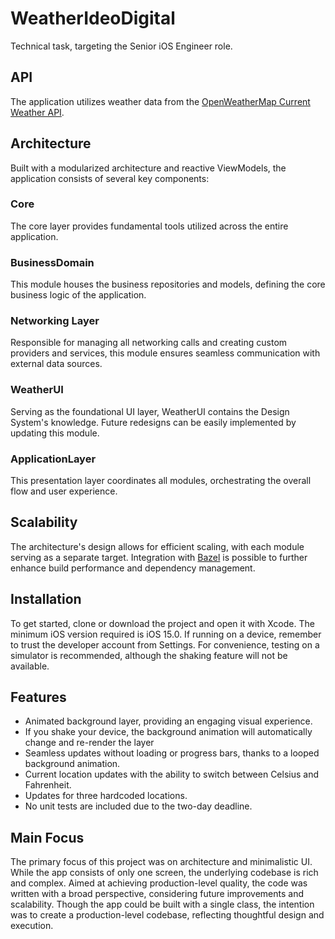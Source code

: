 # WeatherIdeoDigital

Technical task, targeting the Senior iOS Engineer role.

## API

The application utilizes weather data from the [OpenWeatherMap Current Weather API](https://openweathermap.org/current).

## Architecture

Built with a modularized architecture and reactive ViewModels, the application consists of several key components:

### Core

The core layer provides fundamental tools utilized across the entire application.

### BusinessDomain

This module houses the business repositories and models, defining the core business logic of the application.

### Networking Layer

Responsible for managing all networking calls and creating custom providers and services, this module ensures seamless communication with external data sources.

### WeatherUI

Serving as the foundational UI layer, WeatherUI contains the Design System's knowledge. Future redesigns can be easily implemented by updating this module.

### ApplicationLayer

This presentation layer coordinates all modules, orchestrating the overall flow and user experience.

## Scalability

The architecture's design allows for efficient scaling, with each module serving as a separate target. Integration with [Bazel](https://github.com/bazelbuild/bazel) is possible to further enhance build performance and dependency management.

## Installation

To get started, clone or download the project and open it with Xcode. The minimum iOS version required is iOS 15.0. If running on a device, remember to trust the developer account from Settings. For convenience, testing on a simulator is recommended, although the shaking feature will not be available.

## Features

- Animated background layer, providing an engaging visual experience.
- If you shake your device, the background animation will automatically change and re-render the layer
- Seamless updates without loading or progress bars, thanks to a looped background animation.
- Current location updates with the ability to switch between Celsius and Fahrenheit.
- Updates for three hardcoded locations.
- No unit tests are included due to the two-day deadline.

## Main Focus

The primary focus of this project was on architecture and minimalistic UI. While the app consists of only one screen, the underlying 
codebase is rich and complex. Aimed at achieving production-level quality, the code was written with a broad perspective, considering future 
improvements and scalability. Though the app could be built with a single class, the intention was to create a production-level codebase, 
reflecting thoughtful design and execution.
